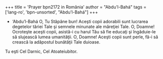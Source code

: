 +++
title = 'Prayer bpn2172 in România'
author = "Abdu'l-Bahá"
tags = ['lang-ro', 'bpn-unsorted', "Abdu'l-Bahá"]
+++
- ‘Abdu’l-Bahá
O, Tu Stăpâne bun! Aceşti copii adorabili sunt lucrarea degetelor tăriei Tale şi semnele minunate ale măreţiei Tale. O, Doamne! Ocroteşte aceşti copii, asistă-i cu harul Tău să fie educaţi şi îngăduie-le să slujească lumea umanităţii. O, Doamne! Aceşti copii sunt perle, fă-i să crească la adăpostul bunătăţii Tale duioase.

Tu eşti Cel Darnic, Cel Atoateiubitor.
